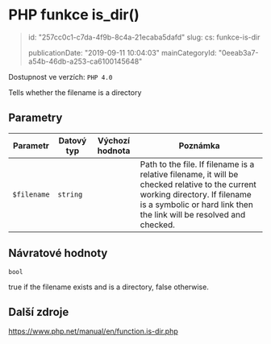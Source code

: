 PHP funkce is_dir()
===================

> id: "257cc0c1-c7da-4f9b-8c4a-21ecaba5dafd"
> slug:
> 	cs: funkce-is-dir
>
> publicationDate: "2019-09-11 10:04:03"
> mainCategoryId: "0eeab3a7-a54b-46db-a253-ca6100145648"

Dostupnost ve verzích: `PHP 4.0`

Tells whether the filename is a directory


Parametry
--------------

| Parametr | Datový typ | Výchozí hodnota | Poznámka |
|-----|-----|-----|-----|
| `$filename` | `string` |  | Path to the file. If filename is a relative filename, it will be checked relative to the current working directory. If filename is a symbolic or hard link then the link will be resolved and checked. |


Návratové hodnoty
----------------

`bool`

true if the filename exists and is a directory, false
otherwise.

Další zdroje
------------

https://www.php.net/manual/en/function.is-dir.php
